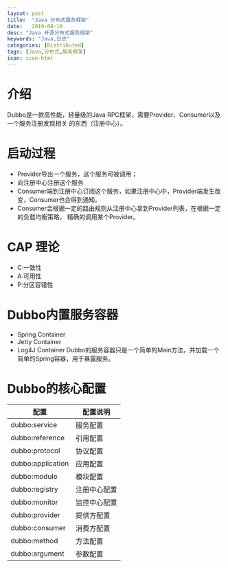 ```yaml
---
layout: post
title:  "Java 分布式服务框架"
date:   2019-08-19
desc: "Java 开源分布式服务框架"
keywords: "Java,日志"
categories: [Distributed]
tags: [Java,分布式,服务框架]
icon: icon-html
---
```

# 介绍
Dubbo是一款高性能，轻量级的Java RPC框架，需要Provider、Consumer以及一个服务注册发现相关
的东西（注册中心）。
# 启动过程
- Provider导出一个服务，这个服务可被调用；
- 向注册中心注册这个服务
- Consumer端到注册中心订阅这个服务，如果注册中心中，Provider端发生改变，Consumer也会得到通知。
- Consumer会根据一定的路由规则从注册中心拿到Provider列表，在根据一定的负载均衡策略，
精确的调用某个Provider。
# CAP 理论
- C:一致性
- A:可用性
- P:分区容错性
# Dubbo内置服务容器
- Spring Container
- Jetty Container
- Log4J Container
Dubbo的服务容器只是一个简单的Main方法，并加载一个简单的Spring容器，用于暴露服务。
# Dubbo的核心配置

| 配置  |配置说明|
|---|---|
|dubbo:service|服务配置|
|dubbo:reference|引用配置|
|dubbo:protocol|协议配置|
|dubbo:application|应用配置|
|dubbo:module|模块配置|
|dubbo:registry|注册中心配置|
|dubbo:monitor|监控中心配置|
|dubbo:provider|提供方配置|
|dubbo:consumer|消费方配置|
|dubbo:method|方法配置|
|dubbo:argument|参数配置|
